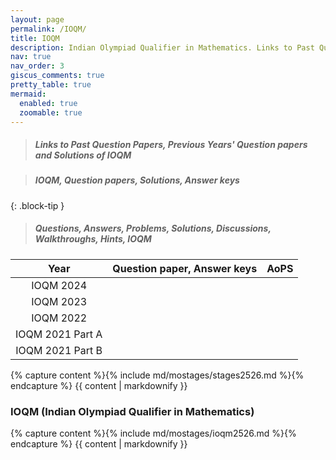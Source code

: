 ```yaml
---
layout: page
permalink: /IOQM/
title: IOQM
description: Indian Olympiad Qualifier in Mathematics. Links to Past Question Papers of IOQM, Answer keys.
nav: true
nav_order: 3
giscus_comments: true
pretty_table: true
mermaid:
  enabled: true
  zoomable: true
---
```


> ##### Links to Past Question Papers, Previous Years' Question papers and Solutions of IOQM

> ##### IOQM, Question papers, Solutions, Answer keys
>
{: .block-tip }

> ##### Questions, Answers, Problems, Solutions, Discussions, Walkthroughs, Hints, IOQM

|   Year     |    Question paper, Answer keys            |    AoPS   |
| :------------: | :------------: | :------------: |
| IOQM  2024 | <a href="https://drive.google.com/file/d/1z7-3fJuk5BW9zx9SUEumcnuuE080pQJq/view" target="_blank" rel="noopener noreferrer"><i class="fa-solid fa-file-pdf fa-2x"></i></a> <a href="https://drive.google.com/file/d/1Li9nwrQ5to5OEkyEbCL9Q1AM2oa5rYsm/view" target="_blank" rel="noopener noreferrer"><i class="fa-solid fa-file-pdf fa-2x"></i></a>  |    [<i class="fa-solid fa-globe fa-2x"></i>](https://artofproblemsolving.com/community/c4002279_202425_ioqm_india)     |
| IOQM  2023 | <a href="https://www.mtai.org.in/wp-content/uploads/2023/09/IOQM_Sep_2023_Question-paper-with-answer-key.pdf" target="_blank" rel="noopener noreferrer"><i class="fa-solid fa-file-pdf fa-2x"></i></a>  |    [<i class="fa-solid fa-globe fa-2x"></i>](https://artofproblemsolving.com/community/c3531959_202324_ioqm_india)     |
| IOQM  2022 | <a href="https://olympiads.hbcse.tifr.res.in/wp-content/uploads/2022/12/IOQM_22_finalversion_for_publish.pdf" target="_blank" rel="noopener noreferrer"><i class="fa-solid fa-file-pdf fa-2x"></i></a>  |    [<i class="fa-solid fa-globe fa-2x"></i>](https://artofproblemsolving.com/community/c3188416_202223_ioqm_india)     |
| IOQM  2021 Part A | <a href="https://olympiads.hbcse.tifr.res.in/wp-content/uploads/2022/07/IOQM2021_partA_final.pdf" target="_blank" rel="noopener noreferrer"><i class="fa-solid fa-file-pdf fa-2x"></i></a>     <a href="https://olympiads.hbcse.tifr.res.in/wp-content/uploads/2022/07/IOQM-Part-A-answer-key-.pdf" target="_blank" rel="noopener noreferrer"><i class="fa-solid fa-file-pdf fa-2x"></i></a>  |  [<i class="fa-solid fa-globe fa-2x"></i>](https://artofproblemsolving.com/community/c3007444_2022_ioqm_india)     |
| IOQM  2021 Part B | <a href="https://olympiads.hbcse.tifr.res.in/wp-content/uploads/2022/07/Part_B_2022_Solutions_revised.pdf" target="_blank" rel="noopener noreferrer"><i class="fa-solid fa-file-pdf fa-2x"></i></a>  |   [<i class="fa-solid fa-globe fa-2x"></i>](https://artofproblemsolving.com/community/c3006124_2022_india_national_olympiad)     |

{% capture content %}{% include md/mostages/stages2526.md %}{% endcapture %}
{{ content | markdownify }}

### IOQM (Indian Olympiad Qualifier in Mathematics)

{% capture content %}{% include md/mostages/ioqm2526.md %}{% endcapture %}
{{ content | markdownify }}
